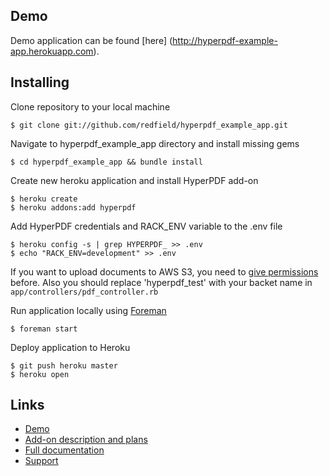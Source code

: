 ## Demo

Demo application can be found [here] (http://hyperpdf-example-app.herokuapp.com).

## Installing

Clone repository to your local machine

    $ git clone git://github.com/redfield/hyperpdf_example_app.git
  
Navigate to hyperpdf_example_app directory and install missing gems
  
    $ cd hyperpdf_example_app && bundle install
    
Create new heroku application and install HyperPDF add-on

    $ heroku create
    $ heroku addons:add hyperpdf
    
Add HyperPDF credentials and RACK_ENV variable to the .env file

    $ heroku config -s | grep HYPERPDF_ >> .env
    $ echo "RACK_ENV=development" >> .env
    
If you want to upload documents to AWS S3, you need to [give permissions](https://devcenter.heroku.com/articles/hyperpdf#s3-permissions) 
before. Also you should replace 'hyperpdf_test' with your backet name in `app/controllers/pdf_controller.rb`
    
Run application locally using [Foreman](https://devcenter.heroku.com/articles/procfile#developing-locally-with-foreman)

    $ foreman start
    
Deploy application to Heroku

    $ git push heroku master
    $ heroku open
    
## Links

* [Demo](http://hyperpdf-example-app.herokuapp.com)
* [Add-on description and plans](https://addons.heroku.com/hyperpdf)
* [Full documentation](https://devcenter.heroku.com/articles/hyperpdf)
* [Support](mailto:support@hyper-pdf.com)
